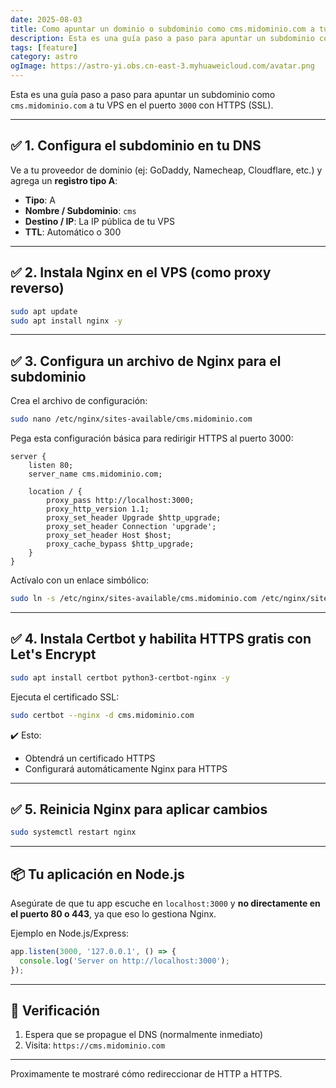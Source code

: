 ```yaml
---
date: 2025-08-03
title: Como apuntar un dominio o subdominio como cms.midominio.com a tu VPS en el puerto 3000 u otro con HTTPS (SSL).
description: Esta es una guía paso a paso para apuntar un subdominio como `cms.midominio.com` a tu VPS en el puerto `3000` con HTTPS (SSL).
tags: [feature]
category: astro
ogImage: https://astro-yi.obs.cn-east-3.myhuaweicloud.com/avatar.png
---
```



Esta es una guía paso a paso para apuntar un subdominio como `cms.midominio.com` a tu VPS en el puerto `3000` con HTTPS (SSL).

---

## ✅ 1. **Configura el subdominio en tu DNS**

Ve a tu proveedor de dominio (ej: GoDaddy, Namecheap, Cloudflare, etc.) y agrega un **registro tipo A**:

* **Tipo**: A
* **Nombre / Subdominio**: `cms`
* **Destino / IP**: La IP pública de tu VPS
* **TTL**: Automático o 300

---

## ✅ 2. **Instala Nginx en el VPS (como proxy reverso)**

```bash
sudo apt update
sudo apt install nginx -y
```

---

## ✅ 3. **Configura un archivo de Nginx para el subdominio**

Crea el archivo de configuración:

```bash
sudo nano /etc/nginx/sites-available/cms.midominio.com
```

Pega esta configuración básica para redirigir HTTPS al puerto 3000:

```nginx
server {
    listen 80;
    server_name cms.midominio.com;

    location / {
        proxy_pass http://localhost:3000;
        proxy_http_version 1.1;
        proxy_set_header Upgrade $http_upgrade;
        proxy_set_header Connection 'upgrade';
        proxy_set_header Host $host;
        proxy_cache_bypass $http_upgrade;
    }
}
```

Actívalo con un enlace simbólico:

```bash
sudo ln -s /etc/nginx/sites-available/cms.midominio.com /etc/nginx/sites-enabled/
```

---

## ✅ 4. **Instala Certbot y habilita HTTPS gratis con Let's Encrypt**

```bash
sudo apt install certbot python3-certbot-nginx -y
```

Ejecuta el certificado SSL:

```bash
sudo certbot --nginx -d cms.midominio.com
```

✔️ Esto:

* Obtendrá un certificado HTTPS
* Configurará automáticamente Nginx para HTTPS

---

## ✅ 5. **Reinicia Nginx para aplicar cambios**

```bash
sudo systemctl restart nginx
```

---

## 📦 Tu aplicación en Node.js

Asegúrate de que tu app escuche en `localhost:3000` y **no directamente en el puerto 80 o 443**, ya que eso lo gestiona Nginx.

Ejemplo en Node.js/Express:

```js
app.listen(3000, '127.0.0.1', () => {
  console.log('Server on http://localhost:3000');
});
```

---

## 🧪 Verificación

1. Espera que se propague el DNS (normalmente inmediato)
2. Visita: `https://cms.midominio.com`

---

Proximamente te mostraré cómo redireccionar de HTTP a HTTPS.
